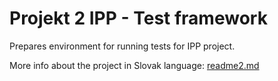 # Projekt 2 IPP - Test framework
Prepares environment for running tests for IPP project.

More info about the project in Slovak language: [readme2.md](readme2.md) 
  